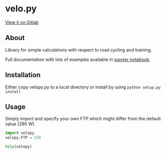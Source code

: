 # velo.py

[View it on Gitlab](https://gitlab.com/ce72/velo)

## About
Library for simple calculations with respect to road cycling and training.

Full documentation with lots of examples available in [jupyter notebook](velopy_doc.ipynb).

## Installation
Either copy velopy.py to a local directory or install by using ```python setup.py install```

## Usage
Simply import and specify your own FTP which might differ from the default value (290 W). 
```python
import velopy
velopy.FTP = 250

help(velopy)
```

